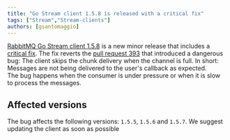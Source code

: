 ```yaml
---
title: "Go Stream client 1.5.8 is released with a critical fix"
tags: ["Stream","Stream-clients"]
authors: [gsantomaggio]
---
```


[RabbitMQ Go Stream client 1.5.8](https://github.com/rabbitmq/rabbitmq-stream-go-client/releases/tag/v1.5.8)  is a new minor release that includes a [critical fix](https://github.com/rabbitmq/rabbitmq-stream-go-client/pull/411). The fix reverts the [pull request 393](https://github.com/rabbitmq/rabbitmq-stream-go-client/pull/393) that introduced a dangerous bug: The client skips the chunk delivery when the channel is full. In short: Messages are not being delivered to the user's callback as expected.  
The bug happens when the consumer is under pressure or when it is slow to process the messages.


## Affected versions

The bug affects the following versions: `1.5.5`, `1.5.6` and `1.5.7`. We suggest updating the client as soon as possible

